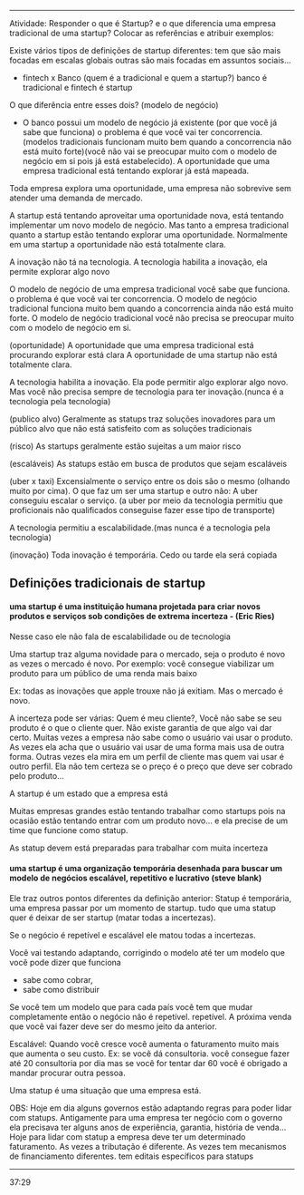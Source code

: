 -----------------------------------
Atividade:
Responder o que é Startup? 
e o que diferencia uma empresa tradicional de uma startup?
Colocar as referências e atribuir exemplos:


Existe vários tipos de definições de startup diferentes: tem que são mais focadas em escalas globais outras são mais focadas em assuntos sociais...


- fintech x Banco (quem é a tradicional e quem a startup?)
banco é tradicional e fintech é startup

O que diferência entre esses dois?
(modelo de negócio)
- O banco possui um modelo de negócio já existente (por que você já sabe que funciona) o problema é que você vai ter concorrencia. (modelos tradicionais funcionam muito bem quando a concorrencia não está muito forte)(você não vai se preocupar muito com o modelo de negócio em si pois já está estabelecido). A oportunidade que uma empresa tradicional está tentando explorar já está mapeada.


Toda empresa explora uma oportunidade, uma empresa não sobrevive sem atender uma demanda de mercado.

A startup está tentando aproveitar uma oportunidade nova, está tentando implementar um novo modelo de negócio. Mas tanto a empresa tradicional quanto a startup estão tentando explorar uma oportunidade. Normalmente em uma startup a oportunidade não está totalmente clara.

A inovação não tá na tecnologia. A tecnologia habilita a inovação, ela permite explorar algo novo

O modelo de negócio de uma empresa tradicional você sabe que funciona. o problema é que você vai ter concorrencia. O modelo de negócio tradicional funciona muito bem quando a concorrencia ainda não está muito forte. O modelo de negócio tradicional você não precisa se preocupar muito com o modelo de negócio em si.

(oportunidade)
A oportunidade que uma empresa tradicional está procurando explorar está clara
A oportunidade de uma startup não está totalmente clara.

A tecnologia habilita a inovação. Ela pode permitir algo explorar algo novo. Mas você não precisa sempre de tecnologia para ter inovação.(nunca é a tecnologia pela tecnologia)

(publico alvo)
Geralmente as statups traz soluções inovadores para um público alvo que não está satisfeito com as soluções tradicionais

(risco)
As startups geralmente estão sujeitas a um maior risco

(escaláveis)
As statups estão em busca de produtos que sejam escaláveis

(uber x taxi)
Excensialmente o serviço entre os dois são o mesmo (olhando muito por cima).
O que faz um ser uma startup e outro não: A uber conseguiu escalar o serviço.
(a uber por meio da tecnologia permitiu que proficionais não qualificados conseguise fazer esse tipo de transporte)

A tecnologia permitiu a escalabilidade.(mas nunca é a tecnologia pela tecnologia)

(inovação)
Toda inovação é temporária. Cedo ou tarde ela será copiada 

## Definições tradicionais de startup

#### uma startup é uma instituição humana projetada para criar novos produtos e serviços sob condições de extrema incerteza - (Eric Ries)

Nesse caso ele não fala de escalabilidade ou de tecnologia

Uma startup traz alguma novidade para o mercado, seja o produto é novo as vezes o mercado é novo. Por exemplo: você consegue viabilizar um produto para um público de uma renda mais baixo

Ex: todas as inovações que apple trouxe não já exitiam. Mas o mercado é novo.

A incerteza pode ser várias: Quem é meu cliente?, Você não sabe se seu produto é o que o cliente quer. Não existe garantia de que algo vai dar certo. Muitas vezes a empresa não sabe como o usuário vai usar o produto. As vezes ela acha que o usuário vai usar de uma forma mais usa de outra forma. Outras vezes ela mira em um perfil de cliente mas quem vai usar é outro perfil. Ela não tem certeza se o preço é o preço que deve ser cobrado pelo produto...

A startup é um estado que a empresa está

Muitas empresas grandes estão tentando trabalhar como startups pois na ocasião estão tentando entrar com um produto novo... e ela precise de um time que funcione como statup.

As statup devem está preparadas para trabalhar com muita incerteza


#### uma startup é uma organização temporária desenhada para buscar um modelo de negócios escalável, repetitivo e lucrativo (steve blank)

Ele traz outros pontos diferentes da definição anterior: Statup é temporária, uma empresa passar por um momento de startup. tudo que uma statup quer é deixar de ser startup (matar todas a incertezas).

Se o negócio é repetível e escalável ele matou todas a incertezas. 

Você vai testando adaptando, corrigindo o modelo até ter um modelo que você pode dizer que funciona
  - sabe como cobrar,
  - sabe como distribuir

Se você tem um modelo que para cada país você tem que mudar completamente então o negócio não é repetível.
repetível. A próxima venda que você vai fazer deve ser do mesmo jeito da anterior.

Escalável: Quando você cresce você aumenta o faturamento muito mais que aumenta o seu custo.
Ex: se você dá consultoria. você consegue fazer até 20 consultoria por dia mas se você for tentar dar 60 você é obrigado a mandar procurar outra pessoa.

Uma statup é uma situação que uma empresa está.

OBS: Hoje em dia alguns governos estão adaptando regras para poder lidar com statups. Antigamente para uma empresa ter negócio com o governo ela precisava ter alguns anos de experiência, garantia, história de venda... 
Hoje para lidar com statup a empresa deve ter um determinado faturamento. As vezes a tributação é diferente. As vezes tem mecanismos de financiamento diferentes.
tem editais específicos para statups

-----------------------
37:29
